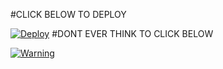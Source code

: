

#CLICK BELOW TO DEPLOY

[![Deploy](https://telegra.ph/file/95f5dfc5db0d00d7ee3f2.jpg)](https://heroku.com/deploy)
#DONT EVER THINK TO CLICK BELOW

[![Warning](https://telegra.ph/file/9bd05ddf318a3ce9b07d4.jpg)](https://telegra.ph/file/fd4002e1c14128a67a401.mp4 "CopyLeft Credit Video")


